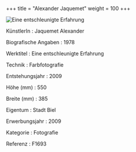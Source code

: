 +++
title = "Alexander Jaquemet"
weight = 100
+++

![Eine entschleunigte Erfahrung](/images/f1693.jpg)

KünstlerIn
: Jaquemet Alexander

Biografische Angaben
: 1978

Werktitel
: Eine entschleunigte Erfahrung

Technik
: Farbfotografie

Entstehungsjahr
: 2009

Höhe (mm)
: 550

Breite (mm)
: 385

Eigentum
: Stadt Biel

Erwerbungsjahr
: 2009

Kategorie
: Fotografie

Referenz
: F1693
